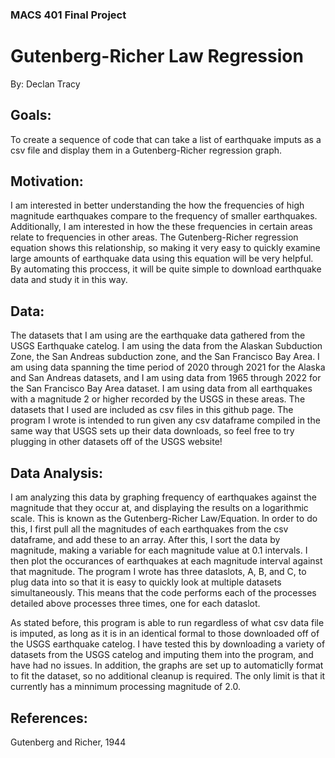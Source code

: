 ### MACS 401 Final Project
# Gutenberg-Richer Law Regression
By: Declan Tracy


## Goals: 
To create a sequence of code that can take a list of earthquake imputs as a csv file and display them in a Gutenberg-Richer regression graph.  


## Motivation:
I am interested in better understanding the how the frequencies of high magnitude earthquakes compare to the frequency of smaller earthquakes. Additionally, I am interested in how the these frequencies in certain areas relate to frequencies in other areas. The Gutenberg-Richer regression equation shows this relationship, so making it very easy to quickly examine large amounts of earthquake data using this equation will be very helpful. By automating this proccess, it will be quite simple to download earthquake data and study it in this way.


## Data:
The datasets that I am using are the earthquake data gathered from the USGS Earthquake catelog. I am using the data from the Alaskan Subduction Zone, the San Andreas subduction zone, and the San Francisco Bay Area. I am using data spanning the time period of 2020 through 2021 for the Alaska and San Andreas datasets, and I am using data from 1965 through 2022 for the San Francisco Bay Area dataset. I am using data from all earthquakes with a magnitude 2 or higher recorded by the USGS in these areas. The datasets that I used are included as csv files in this github page. The program I wrote is intended to run given any csv dataframe compiled in the same way that USGS sets up their data downloads, so feel free to try plugging in other datasets off of the USGS website!


## Data Analysis:
I am analyzing this data by graphing frequency of earthquakes against the magnitude that they occur at, and displaying the results on a logarithmic scale. This is known as the Gutenberg-Richer Law/Equation. In order to do this, I first pull all the magnitudes of each earthquakes from the csv dataframe, and add these to an array. After this, I sort the data by magnitude, making a variable for each magnitude value at 0.1 intervals. I then plot the occurances of earthquakes at each magnitude interval against that magnitude. The program I wrote has three dataslots, A, B, and C, to plug data into so that it is easy to quickly look at multiple datasets simultaneously. This means that the code performs each of the processes detailed above processes three times, one for each dataslot.

As stated before, this program is able to run regardless of what csv data file is imputed, as long as it is in an identical formal to those downloaded off of the USGS earthquake catelog. I have tested this by downloading a variety of datasets from the USGS catelog and imputing them into the program, and have had no issues. In addition, the graphs are set up to automaticlly format to fit the dataset, so no additional cleanup is required. The only limit is that it currently has a minnimum processing magnitude of 2.0. 


## References: 
Gutenberg and Richer, 1944
